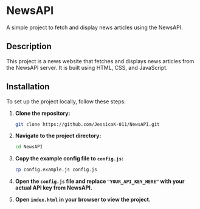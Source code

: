 # NewsAPI

A simple project to fetch and display news articles using the NewsAPI.

## Description

This project is a news website that fetches and displays news articles from the NewsAPI server. It is built using HTML, CSS, and JavaScript.

## Installation

To set up the project locally, follow these steps:

1. **Clone the repository:**

   ```bash
   git clone https://github.com/JessicaK-011/NewsAPI.git


2. **Navigate to the project directory:**

   ```bash
   cd NewsAPI
3. **Copy the example config file to `config.js`:**

   ```bash
   cp config.example.js config.js
4. **Open the `config.js` file and replace `"YOUR_API_KEY_HERE"` with your actual API key from NewsAPI.**
5. **Open `index.html` in your browser to view the project.**

